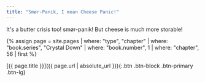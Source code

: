 ```yaml
---
title: "Smør-Panik, I mean Cheese Panic!"
---
```

It's a butter crisis too! smør-panik! But cheese is much more storable!

{% assign page = site.pages
  | where: "type", "chapter"
  | where: "book.series", "Crystal Down"
  | where: "book.number", 1
  | where: "chapter", 56
  | first %}

[{{ page.title }}]({{ page.url | absolute_url }}){:.btn .btn-block .btn-primary .btn-lg}
<!--more-->
